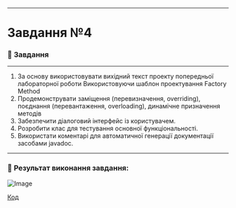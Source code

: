 ___

# Завдання №4 

### :scroll: **Завдання**
___
1. За основу використовувати вихідний текст проекту попередньої лабораторної роботи Використовуючи шаблон проектування Factory Method
2. Продемонструвати заміщення (перевизначення, overriding), поєднання (перевантаження, overloading), динамічне призначення методів
3. Забезпечити діалоговий інтерфейс із користувачем.
4. Розробити клас для тестування основної функціональності.
5. Використати коментарі для автоматичної генерації документації засобами javadoc.
___
### 📍 **Результат виконання завдання:** 
![Image](https://github.com/user-attachments/assets/dc053685-19de-455f-a632-83eb84db14bc)

[Код](https://github.com/DmytroLiutyi/Practice-OOP/blob/main/PracticeLiutyi/zavd3/main.java)
